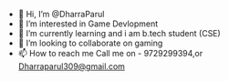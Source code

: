 - 👋 Hi, I’m @DharraParul
- 👀 I’m interested in Game Devlopment 
- 🌱 I’m currently learning and i am b.tech student (CSE)
- 💞️ I’m looking to collaborate on gaming
- 📫 How to reach me Call me on - 9729299394,or Dharraparul309@gmail.com

<!---
DharraP/DharraP is a ✨ special ✨ repository because its `README.md` (this file) appears on your GitHub profile.
You can click the Preview link to take a look at your changes.
--->
